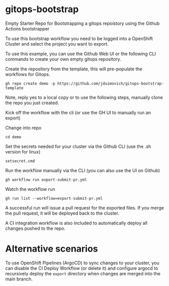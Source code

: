# gitops-bootstrap
Empty Starter Repo for Bootstrapping a gitops repoistory using the Github Actions bootstrapper

To use this bootstrap workflow you need to be logged into a OpenShift Cluster and select the project you want to export.

To use this example, you can use the Github Web UI or the following CLI commands to create your own empty gitops repository.

Create the repository from the template, this will pre-populate the workflows for Gitops. 
``` 
gh repo create demo -p https://github.com/jduimovich/gitops-bootstrap-template
```
Note, reply yes to a local copy or to use the following steps, manually clone the repo you just created.


Kick off the workflow with the  cli (or use the GH UI to manually run an export)

Change into repo
```
cd demo 
```
Set the secrets needed for your cluster via the Github CLI (use the .sh version for linux)
```
setsecret.cmd 
```

Run the workflow manually via the CLI (you can also use the UI on Github)
```  
gh workflow run export-submit-pr.yml 
```

Watch the workflow run   
```  
gh run list --workflow=export-submit-pr.yml 
```

A successful run will issue a pull request for the exported files. If you merge the pull request, it will be deployed back to the cluster.

A CI integration workflow is also included to automatically deploy all changes pushed to the repo.

# Alternative scenarios 

To use OpenShift Pipelines (ArgoCD) to sync changes to your cluster, you can disable the CI Deploy Workflow (or delete it) and configure argocd to recursively deploy the `export` directory when changes are merged into the main branch.
